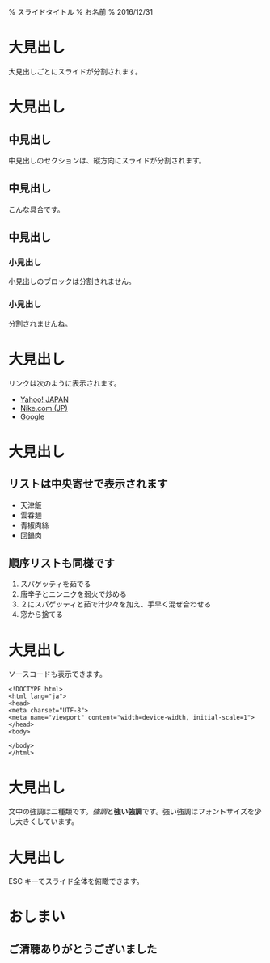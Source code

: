 % スライドタイトル
% お名前
% 2016/12/31

# 大見出し

大見出しごとにスライドが分割されます。

# 大見出し

## 中見出し

中見出しのセクションは、縦方向にスライドが分割されます。

## 中見出し

こんな具合です。

## 中見出し

### 小見出し

小見出しのブロックは分割されません。

### 小見出し

分割されませんね。

# 大見出し

リンクは次のように表示されます。

* [Yahoo! JAPAN](http://www.yahoo.co.jp/)
* [Nike.com (JP)](http://www.nike.com/jp/ja_jp/)
* [Google](https://www.google.co.jp/)

# 大見出し

## リストは中央寄せで表示されます

* 天津飯
* 雲呑麺
* 青椒肉絲
* 回鍋肉

## 順序リストも同様です

1. スパゲッティを茹でる
2. 唐辛子とニンニクを弱火で炒める
3. ２にスパゲッティと茹で汁少々を加え、手早く混ぜ合わせる
4. 窓から捨てる

# 大見出し

ソースコードも表示できます。

    <!DOCTYPE html>
    <html lang="ja">
    <head>
    <meta charset="UTF-8">
    <meta name="viewport" content="width=device-width, initial-scale=1">
    </head>
    <body>

    </body>
    </html>

# 大見出し

文中の強調は二種類です。*強調*と**強い強調**です。強い強調はフォントサイズを少し大きくしています。

# 大見出し

ESC キーでスライド全体を俯瞰できます。

# おしまい

## ご清聴ありがとうございました
